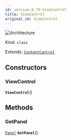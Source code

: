 ```yaml
---
id: version-0.79-ViewControl
title: ViewControl
original_id: ViewControl
---
```


![Architecture](https://img.shields.io/badge/architecture-old_only-yellow)

Kind: `class`

Extends: [`ContentControl`](https://learn.microsoft.com/uwp/api/Windows.UI.Xaml.Controls.ContentControl)

## Constructors
### ViewControl
 **`ViewControl`**()

## Methods
### GetPanel
[`Panel`](https://learn.microsoft.com/uwp/api/Windows.UI.Xaml.Controls.Panel) **`GetPanel`**()
